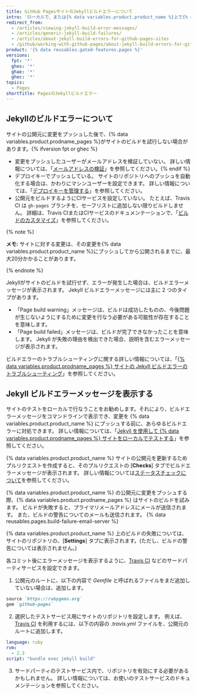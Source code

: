 ```yaml
---
title: GitHub PagesサイトのJekyllビルドエラーについて
intro: 'ローカルで、または{% data variables.product.product_name %}上で{% data variables.product.prodname_pages %}サイトをビルド中にJekyllでエラーが発生した場合には、詳細情報を伴うエラーメッセージが示されます。'
redirect_from:
  - /articles/viewing-jekyll-build-error-messages/
  - /articles/generic-jekyll-build-failures/
  - /articles/about-jekyll-build-errors-for-github-pages-sites
  - /github/working-with-github-pages/about-jekyll-build-errors-for-github-pages-sites
product: '{% data reusables.gated-features.pages %}'
versions:
  fpt: '*'
  ghes: '*'
  ghae: '*'
  ghec: '*'
topics:
  - Pages
shortTitle: PagesのJekyllビルドエラー
---
```


## Jekyllのビルドエラーについて

サイトの公開元に変更をプッシュした後で、{% data variables.product.prodname_pages %}がサイトのビルドを試行しない場合があります。{% ifversion fpt or ghec %}
- 変更をプッシュしたユーザーがメールアドレスを検証していない。 詳しい情報については、「[メールアドレスの検証](/articles/verifying-your-email-address)」を参照してください。{% endif %}
- デプロイキーでプッシュしている。 サイトのリポジトリへのプッシュを自動化する場合は、かわりにマシンユーザーを設定できます。 詳しい情報については、「[デプロイキーを管理する](/developers/overview/managing-deploy-keys#machine-users)」を参照してください。
- 公開元をビルドするようにCIサービスを設定していない。 たとえば、Travis CI は `gh-pages` ブランチを、セーフリストに追加しない限りビルドしません。 詳細は、Travis CIまたはCIサービスのドキュメンテーションで、「[ビルドのカスタマイズ](https://docs.travis-ci.com/user/customizing-the-build/#safelisting-or-blocklisting-branches)」を参照してください。

{% note %}

**メモ:** サイトに対する変更は、その変更を{% data variables.product.product_name %}にプッシュしてから公開されるまでに、最大20分かかることがあります。

{% endnote %}

Jekyllがサイトのビルドを試行せず、エラーが発生した場合は、ビルドエラーメッセージが表示されます。 Jekyll ビルドエラーメッセージには主に 2 つのタイプがあります。
- 「Page build warning」メッセージは、ビルドは成功したものの、今後問題が生じないようにするために変更を行なう必要がある可能性が存在することを意味します。
- 「Page build failed」メッセージは、ビルドが完了できなかったことを意味します。 Jekyll が失敗の理由を検出できた場合、説明を含むエラーメッセージが表示されます。

ビルドエラーのトラブルシューティングに関する詳しい情報については、「[{% data variables.product.prodname_pages %} サイトの Jekyll ビルドエラーのトラブルシューティング](/articles/troubleshooting-jekyll-build-errors-for-github-pages-sites)」を参照してください。

## Jekyll ビルドエラーメッセージを表示する

サイトのテストをローカルで行なうことをお勧めします。それにより、ビルドエラーメッセージをコマンドラインで表示でき、変更を {% data variables.product.product_name %} にプッシュする前に、あらゆるビルドエラーに対処できます。 詳しい情報については、「[Jekyll を使用して {% data variables.product.prodname_pages %} サイトをローカルでテストする](/articles/testing-your-github-pages-site-locally-with-jekyll)」を参照してください。

{% data variables.product.product_name %} サイトの公開元を更新するためプルリクエストを作成すると、そのプルリクエストの [**Checks**] タブでビルドエラーメッセージが表示されます。 詳しい情報については[ステータスチェックについて](/pull-requests/collaborating-with-pull-requests/collaborating-on-repositories-with-code-quality-features/about-status-checks)を参照してください。

{% data variables.product.product_name %} の公開元に変更をプッシュする際、{% data variables.product.prodname_pages %} はサイトのビルドを試みます。 ビルドが失敗すると、プライマリメールアドレスにメールが送信されます。 また、ビルドの警告についてのメールも送信されます。 {% data reusables.pages.build-failure-email-server %}

{% data variables.product.product_name %} 上のビルドの失敗については、サイトのリポジトリの、[**Settings**] タブに表示されます。(ただし、ビルドの警告については表示されません。)

各コミット後にエラーメッセージを表示するように、[Travis CI](https://travis-ci.org/) などのサードパーティサービスを設定できます。

1. 公開元のルートに、以下の内容で _Gemfile_ と呼ばれるファイルをまだ追加していない場合は、追加します。
  ```ruby
  source `https://rubygems.org`
  gem `github-pages`
  ```

2. 選択したテストサービス用にサイトのリポジトリを設定します。 例えば、[Travis CI](https://travis-ci.org/) を利用するには、以下の内容の _.travis.yml_ ファイルを、公開元のルートに追加します。
  ```yaml
  language: ruby
  rvm:
    - 2.3
  script: "bundle exec jekyll build"
  ```
3. サードパーティのテストサービス内で、リポジトリを有効にする必要があるかもしれません。 詳しい情報については、お使いのテストサービスのドキュメンテーションを参照してください。
